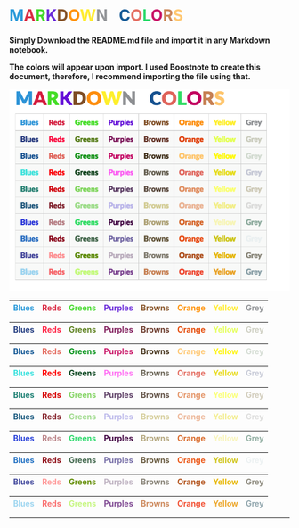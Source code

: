 # <span style="color:#2d9bda">**M**</span><span style="color:#da2d45">**A**</span><span style="color:#45da2d">**R**</span><span style="color:#6c2dda">**K**</span><span style="color:#875429">**D**</span><span style="color:#ff940e">**O**</span><span style="color:#ffec31">**W**</span><span style="color:#949699">**N**</span>  &nbsp; <span style="color:#165a96">**C**</span><span style="color:#e46e62">**O**</span><span style="color:#2dda6c">**L**</span><span style="color:#c91667">**O**</span><span style="color:#cc885b">**R**</span><span style="color:#ffc873">**S**</span>

**Simply Download the README.md file and import it in any Markdown notebook.**

**The colors will appear upon import.  I used Boostnote to create this document, therefore, I recommend importing the file using that.**

![Markdown-Color Image:](https://github.com/Jziadi/Markdown-Colors/blob/master/markdown_color_image.png)

| <span style="color:#2d9bda">**Blues**</span> | <span style="color:#da2d45">**Reds**</span> | <span style="color:#45da2d">**Greens**</span> | <span style="color:#6c2dda">**Purples**</span> | <span style="color:#875429">**Browns**</span> | <span style="color:#ff940e">**Orange**</span> | <span style="color:#ffec31">**Yellow**</span> | <span style="color:#949699">**Grey**</span> | 
| ---| --- | --- | --- | --- | --- | --- | --- |

| <span style="color:#284183">**Blues**</span> | <span style="color:#ff2647">**Reds**</span> | <span style="color:#5e8220">**Greens**</span> | <span style="color:#82205e">**Purples**</span> | <span style="color:#6c3b2c">**Browns**</span> | <span style="color:#e54b09">**Orange**</span> | <span style="color:#e5ff5c">**Yellow**</span> | <span style="color:#cfd0c3">**Grey**</span> |
| ---| --- | --- | --- | --- | --- | --- | --- |

| <span style="color:#165a96">**Blues**</span> | <span style="color:#e46e62">**Reds**</span> | <span style="color:#06941a">**Greens**</span> | <span style="color:#c91667">**Purples**</span> | <span style="color:#44321a">**Browns**</span> | <span style="color:#ffc873">**Orange**</span> | <span style="color:#fff50c">**Yellow**</span> | <span style="color:#d5ddd4">**Grey**</span> |
| ---| --- | --- | --- | --- | --- | --- | --- |

| <span style="color:#36e1dd">**Blues**</span> | <span style="color:#ff0000">**Reds**</span> | <span style="color:#04421a">**Greens**</span> | <span style="color:#ff6ef3">**Purples**</span> | <span style="color:#696354">**Browns**</span> | <span style="color:#e46e62">**Orange**</span> | <span style="color:#e8db1e">**Yellow**</span> | <span style="color:#c9ccd8">**Grey**</span> |
| ---| --- | --- | --- | --- | --- | --- | --- |

| <span style="color:#208275">**Blues**</span> | <span style="color:#d60404">**Reds**</span> | <span style="color:#83d463">**Greens**</span> | <span style="color:#5f4167">**Purples**</span> | <span style="color:#605044">**Browns**</span> | <span style="color:#e49568">**Orange**</span> | <span style="color:#faff78">**Yellow**</span> | <span style="color:#d2cdbc">**Grey**</span> |
| ---| --- | --- | --- | --- | --- | --- | --- |

| <span style="color:#205e82">**Blues**</span> | <span style="color:#87272f">**Reds**</span> | <span style="color:#a0db8e">**Greens**</span> | <span style="color:#bebbeb">**Purples**</span> | <span style="color:#d6ce9b">**Browns**</span> | <span style="color:#edb89a">**Orange**</span> | <span style="color:#f3ed8e">**Yellow**</span> | <span style="color:#dededd">**Grey**</span> |
| ---| --- | --- | --- | --- | --- | --- | --- |

| <span style="color:#2d45da">**Blues**</span> | <span style="color:#bc878b">**Reds**</span> | <span style="color:#2dda6c">**Greens**</span> | <span style="color:#440845">**Purples**</span> | <span style="color:#b4a77e">**Browns**</span> | <span style="color:#da6c2d">**Orange**</span> | <span style="color:#f8f4bb">**Yellow**</span> | <span style="color:#94b0a4">**Grey**</span> |
| ---| --- | --- | --- | --- | --- | --- | --- |

| <span style="color:#2774c4">**Blues**</span> | <span style="color:#91131c">**Reds**</span> | <span style="color:#41674c">**Greens**</span> | <span style="color:#7870a8">**Purples**</span> | <span style="color:#695B40">**Browns**</span> | <span style="color:#ec5615">**Orange**</span> | <span style="color:#d0c51b">**Yellow**</span> | <span style="color:#ecf1f2">**Grey**</span> |
| ---| --- | --- | --- | --- | --- | --- | --- |

| <span style="color:#474d9f">**Blues**</span> | <span style="color:#ff9999">**Reds**</span> | <span style="color:#618c02">**Greens**</span> | <span style="color:#bfb3c2">**Purples**</span> | <span style="color:#878276">**Browns**</span> | <span style="color:#b45620">**Orange**</span> | <span style="color:#e8b807">**Yellow**</span> | <span style="color:#908d81">**Grey**</span> |
| ---| --- | --- | --- | --- | --- | --- | --- |

| <span style="color:#9fd6f0">**Blues**</span> | <span style="color:#f97171">**Reds**</span> | <span style="color:#c6f680	">**Greens**</span> | <span style="color:#814c94">**Purples**</span> | <span style="color:#cc885b">**Browns**</span> | <span style="color:#f25235">**Orange**</span> | <span style="color:#eca72c">**Yellow**</span> | <span style="color:#92a7ae">**Grey**</span> |
| ---| --- | --- | --- | --- | --- | --- | --- |

***
